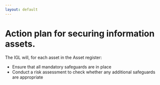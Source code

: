 ```yaml
---
layout: default
---
```

# Action plan for securing information assets.

The IGL will, for each asset in the Asset register:

* Ensure that all mandatory safeguards are in place
* Conduct a risk assessment to check whether any additional safeguards are appropriate
